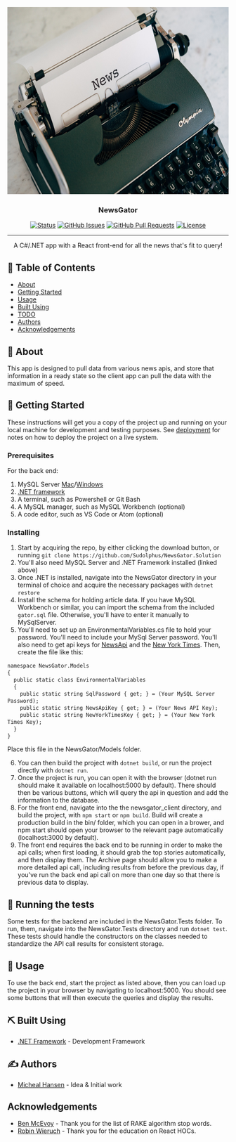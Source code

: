 <p align="center">
  <a href="" rel="noopener">
 <img width=640px height=426px src="./news.jpeg" alt="Project logo"></a>
</p>

<h3 align="center">NewsGator</h3>

<div align="center">

[![Status](https://img.shields.io/badge/status-active-success.svg)]()
[![GitHub Issues](https://img.shields.io/github/issues/Sudolphus/NewGator.Solution.svg)](https://github.com/Sudolphus/NewGator.Solutionissues)
[![GitHub Pull Requests](https://img.shields.io/github/issues-pr/Sudolphus/NewGator.Solution.svg)](https://github.com/Sudolphus/NewGator.Solution/pulls)
[![License](https://img.shields.io/badge/license-MIT-blue.svg)](./LICENSE.md)

</div>

---

<p align="center"> A C#/.NET app with a React front-end for all the news that's fit to query!
    <br> 
</p>

## 📝 Table of Contents

- [About](#about)
- [Getting Started](#getting_started)
- [Usage](#usage)
- [Built Using](#built_using)
- [TODO](./TODO.md)
- [Authors](#authors)
- [Acknowledgements](#acknowledgements-)

## 🧐 About <a name = "about"></a>

This app is designed to pull data from various news apis, and store that information in a ready state so the client app can pull the data with the maximum of speed.

## 🏁 Getting Started <a name = "getting_started"></a>

These instructions will get you a copy of the project up and running on your local machine for development and testing purposes. See [deployment](#deployment) for notes on how to deploy the project on a live system.

### Prerequisites

For the back end:
1. MySQL Server [Mac](https://dev.mysql.com/downloads/file/?id=484914)/[Windows](https://dev.mysql.com/downloads/file/?id=484919)
2. [.NET framework](https://dotnet.microsoft.com/download/dotnet-core/2.2)
3. A terminal, such as Powershell or Git Bash
4. A MySQL manager, such as MySQL Workbench (optional)
5. A code editor, such as VS Code or Atom (optional)

### Installing

1. Start by acquiring the repo, by either clicking the download button, or running `git clone https://github.com/Sudolphus/NewsGator.Solution`
2. You'll also need MySQL Server and .NET Framework installed (linked above)
3. Once .NET is installed, navigate into the NewsGator directory in your terminal of choice and acquire the necessary packages with `dotnet restore`
4. Install the schema for holding article data. If you have MySQL Workbench or similar, you can import the schema from the included `gator.sql` file. Otherwise, you'll have to enter it manually to MySqlServer.
5. You'll need to set up an EnvironmentalVariables.cs file to hold your password. You'll need to include your MySql Server password. You'll also need to get api keys for [NewsApi](https://newsapi.org/docs/get-started) and the [New York Times](https://developer.nytimes.com/). Then, create the file like this:
```
namespace NewsGator.Models
{
  public static class EnvironmentalVariables
  {
    public static string SqlPassword { get; } = (Your MySQL Server Password);
    public static string NewsApiKey { get; } = (Your News API Key);
    public static string NewYorkTimesKey { get; } = (Your New York Times Key);
  }
}
```
Place this file in the NewsGator/Models folder.

6. You can then build the project with `dotnet build`, or run the project directly with `dotnet run`.
7. Once the project is run, you can open it with the browser (dotnet run should make it available on localhost:5000 by default). There should then be various buttons, which will query the api in question and add the information to the database.
8. For the front end, navigate into the the newsgator_client directory, and build the project, with `npm start` or `npm build`. Build will create a production build in the bin/ folder, which you can open in a brower, and npm start should open your browser to the relevant page automatically (localhost:3000 by default).
9. The front end requires the back end to be running in order to make the api calls; when first loading, it should grab the top stories automatically, and then display them. The Archive page should allow you to make a more detailed api call, including results from before the previous day, if you've run the back end api call on more than one day so that there is previous data to display.


## 🔧 Running the tests <a name = "tests"></a>

Some tests for the backend are included in the NewsGator.Tests folder. To run, them, navigate into the NewsGator.Tests directory and run `dotnet test`. These tests should handle the constructors on the classes needed to standardize the API call results for consistent storage.

## 🎈 Usage <a name="usage"></a>

To use the back end, start the project as listed above, then you can load up the project in your browser by navigating to localhost:5000. You should see some buttons that will then execute the queries and display the results.

## ⛏️ Built Using <a name = "built_using"></a>

- [.NET Framework](https://dotnet.microsoft.com/download/dotnet-core/2.2) - Development Framework

## ✍️ Authors <a name = "authors"></a>

- [Micheal Hansen](https://github.com/Sudolphus) - Idea & Initial work

## Acknowledgements <a name="acknowledge"></a>
- [Ben McEvoy](https://github.com/benmcevoy/Rake) - Thank you for the list of RAKE algorithm stop words.
- [Robin Wieruch](https://www.robinwieruch.de/) - Thank you for the education on React HOCs.